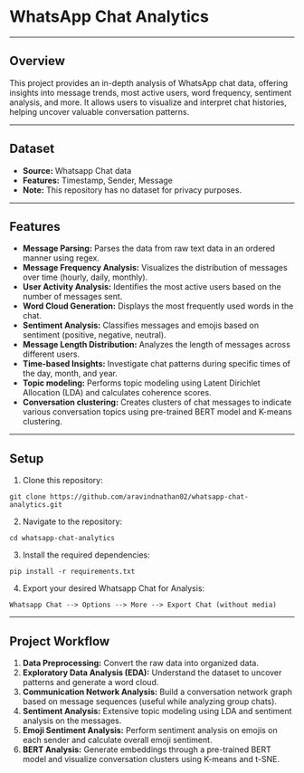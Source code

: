 # WhatsApp Chat Analytics

---

## Overview

This project provides an in-depth analysis of WhatsApp chat data, offering insights into message trends, most active users, word frequency, sentiment analysis, and more. It allows users to visualize and interpret chat histories, helping uncover valuable conversation patterns.

---

## Dataset

- **Source:** Whatsapp Chat data
- **Features:** Timestamp, Sender, Message
- **Note:** This repository has no dataset for privacy purposes.

---

## Features

- **Message Parsing:** Parses the data from raw text data in an ordered manner using regex.
- **Message Frequency Analysis:** Visualizes the distribution of messages over time (hourly, daily, monthly).
- **User Activity Analysis:** Identifies the most active users based on the number of messages sent.
- **Word Cloud Generation:** Displays the most frequently used words in the chat.
- **Sentiment Analysis:** Classifies messages and emojis based on sentiment (positive, negative, neutral).
- **Message Length Distribution:** Analyzes the length of messages across different users.
- **Time-based Insights:** Investigate chat patterns during specific times of the day, month, and year.
- **Topic modeling:** Performs topic modeling using Latent Dirichlet Allocation (LDA) and calculates coherence scores.
- **Conversation clustering:** Creates clusters of chat messages to indicate various conversation topics using pre-trained BERT model and K-means clustering.

---

## Setup

1. Clone this repository:
```
git clone https://github.com/aravindnathan02/whatsapp-chat-analytics.git
```

2. Navigate to the repository:
```
cd whatsapp-chat-analytics
```

3. Install the required dependencies:
```
pip install -r requirements.txt
```

4. Export your desired Whatsapp Chat for Analysis:
```
Whatsapp Chat --> Options --> More --> Export Chat (without media)
```

---

## Project Workflow

1. **Data Preprocessing:** Convert the raw data into organized data.
2. **Exploratory Data Analysis (EDA):** Understand the dataset to uncover patterns and generate a word cloud.
3. **Communication Network Analysis:** Build a conversation network graph based on message sequences (useful while analyzing group chats).
4. **Sentiment Analysis:** Extensive topic modeling using LDA and sentiment analysis on the messages.
5. **Emoji Sentiment Analysis:** Perform sentiment analysis on emojis on each sender and calculate overall emoji sentiment.
6. **BERT Analysis:** Generate embeddings through a pre-trained BERT model and visualize conversation clusters using K-means and t-SNE.
